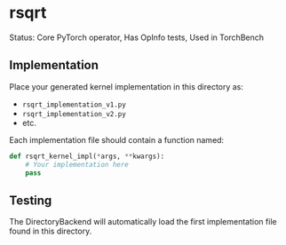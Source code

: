 # rsqrt

Status: Core PyTorch operator, Has OpInfo tests, Used in TorchBench

## Implementation

Place your generated kernel implementation in this directory as:
- `rsqrt_implementation_v1.py`
- `rsqrt_implementation_v2.py`
- etc.

Each implementation file should contain a function named:
```python
def rsqrt_kernel_impl(*args, **kwargs):
    # Your implementation here
    pass
```

## Testing

The DirectoryBackend will automatically load the first implementation file found in this directory.
